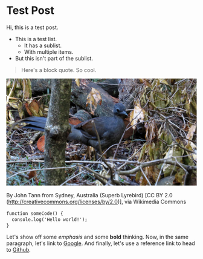 # Test Post

Hi, this is a test post.

- This is a test list.
  - It has a sublist.
  - With multiple items.
- But this isn't part of the sublist.

> Here's a block quote. So cool.

![An image.](/lyrebird.jpg)

By John Tann from Sydney, Australia (Superb Lyrebird) [CC BY 2.0 (http://creativecommons.org/licenses/by/2.0)], via Wikimedia Commons

```
function someCode() {
  console.log('Hello world!');
}
```

Let's show off some *emphasis* and some **bold** thinking.
Now, in the same paragraph, let's link to [Google](https://google.com).
And finally, let's use a reference link to head to [Github][1].

[1]: https://github.com
